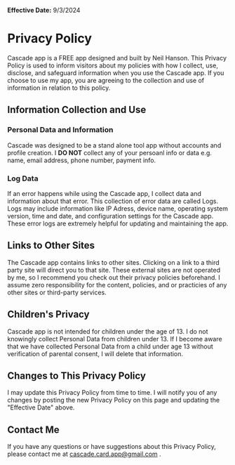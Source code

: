 **Effective Date:** 9/3/2024 <br>
# **Privacy Policy**
Cascade app is a FREE app designed and built by Neil Hanson. This Privacy Policy is used to inform visitors about my policies with how I collect, use, disclose, and safeguard information when you use the Cascade app. If you choose to use my app, you are agreeing to the collection and use of information in relation to this policy.

## **Information Collection and Use**
### Personal Data and Information
Cascade was designed to be a stand alone tool app without accounts and profile creation. I **DO NOT** collect any of your persoanl info or data e.g. name, email address, phone number, payment info.

### Log Data
If an error happens while using the Cascade app, I collect data and information about that error. This collection of error data are called Logs. Logs may include information like IP Adress, device name, operating system version, time and date, and configuration settings for the Cascade app. These error logs are extremely helpful for updating and maintaining the app.

## **Links to Other Sites**
The Cascade app contains links to other sites. Clicking on a link to a third party site will direct you to that site. These external sites are not operated by me, so I recommend you check out their privacy policies beforehand. I assume zero responsibility for the content, policies, and or practicies of any other sites or third-party services.

## **Children's Privacy**
Cascade app is not intended for children under the age of 13. I do not knowingly collect Personal Data from children under 13. If I become aware that we have collected Personal Data from a child under age 13 without verification of parental consent, I will delete that information.

## **Changes to This Privacy Policy**
I may update this Privacy Policy from time to time. I will notify you of any changes by posting the new Privacy Policy on this page and updating the "Effective Date" above.

## **Contact Me**
If you have any questions or have suggestions about this Privacy Policy, please contact me at cascade.card.app@gmail.com .
